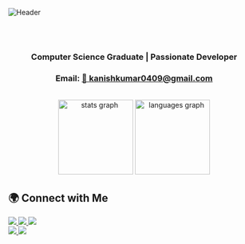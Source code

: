 ![Header](https://github.com/user-attachments/assets/cb6645d4-095e-439a-9a4a-7a6258168972)

<br>
<br>
<h3 align="center">Computer Science Graduate | Passionate Developer</h3>
<h3 align="center">Email: <a href="mailto:kanishkumar0409@gmail.com">📧 kanishkumar0409@gmail.com</a></h3>
<br>


<div align="center">
  <img src="https://github-readme-stats.vercel.app/api?username=kanishkumar-k&hide_title=false&hide_rank=false&show_icons=true&include_all_commits=true&count_private=true&disable_animations=false&theme=dracula&locale=en&hide_border=false&order=1" height="150" alt="stats graph"  />
  <img src="https://github-readme-stats.vercel.app/api/top-langs?username=kanishkumar-k&locale=en&hide_title=false&layout=compact&card_width=320&langs_count=6&theme=dracula&hide_border=false&order=2" height="150" alt="languages graph"  />
</div>

## 🌍 Connect with Me  

<p>
  <a href="https://share.streamlit.io/user/kanishkumar-k/">
    <img src="https://img.shields.io/badge/Streamlit-%23FF4B4B?style=for-the-badge&logo=streamlit&logoColor=white" />
  </a>
  <a href="https://linkedin.com/in/kanishkumar-k">
    <img src="https://img.shields.io/badge/LinkedIn-%230077B5?style=for-the-badge&logo=linkedin&logoColor=white" />
  </a>
  <a href="https://codepen.io/kanish0409">
    <img src="https://img.shields.io/badge/CodePen-%23181818?style=for-the-badge&logo=codepen&logoColor=white" />
  </a>
  <br>
  <a href="https://medium.com/@kanishkumar0409">
    <img src="https://img.shields.io/badge/Medium-%23000000?style=for-the-badge&logo=medium&logoColor=white" />
  </a>
  <a href="https://twitter.com/kanish_kumar_">
    <img src="https://img.shields.io/badge/Twitter-%231DA1F2?style=for-the-badge&logo=twitter&logoColor=white" />
  </a>
</p>
